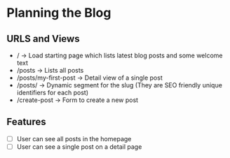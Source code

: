 # Planning the Blog

## URLS and Views

- / -> Load starting page which lists latest blog posts and some welcome text
- /posts -> Lists all posts
- /posts/my-first-post -> Detail view of a single post
- /posts/<slug> -> Dynamic segment for the slug (They are SEO friendly unique identifiers for each post)
- /create-post -> Form to create a new post

## Features

- [ ] User can see all posts in the homepage
- [ ] User can see a single post on a detail page
